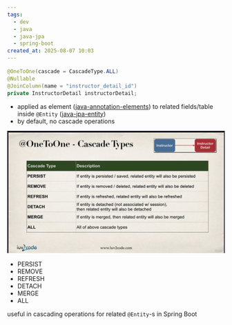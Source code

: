 ```yaml
---
tags:
  - dev
  - java
  - java-jpa
  - spring-boot
created_at: 2025-08-07 10:03
---
```

```java
@OneToOne(cascade = CascadeType.ALL)
@Nullable
@JoinColumn(name = "instructor_detail_id")
private InstructorDetail instructorDetail;
```
- applied as element ([java-annotation-elements](../java-annotation-elements.md)) to related fields/table inside `@Entity` ([java-jpa-entity](java-jpa-entity.md))
- by default, no cascade operations

![](../../../attachments/Pasted%20image%2020250806101450.png)
- PERSIST
- REMOVE
- REFRESH
- DETACH
- MERGE
- ALL

useful in cascading operations for related `@Entity`-s in Spring Boot